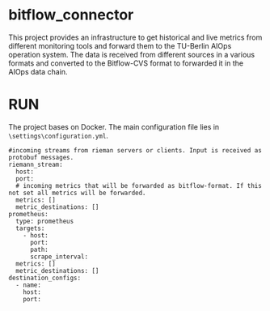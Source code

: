 # bitflow_connector
This project provides an infrastructure to get historical and live metrics from different monitoring tools and forward them to the TU-Berlin AIOps operation system.
The data is received from different sources in a various formats and converted to the Bitflow-CVS format to forwarded it in the AIOps data chain.

# RUN
The project bases on Docker. The main configuration file lies in ```\settings\configuration.yml```. 
```
#incoming streams from rieman servers or clients. Input is received as protobuf messages.
riemann_stream:
  host: 
  port: 
  # incoming metrics that will be forwarded as bitflow-format. If this not set all metrics will be forwarded.
  metrics: []
  metric_destinations: []
prometheus:
  type: prometheus
  targets:
    - host: 
      port: 
      path: 
      scrape_interval: 
  metrics: []
  metric_destinations: []
destination_configs:
  - name: 
    host: 
    port: 
```
